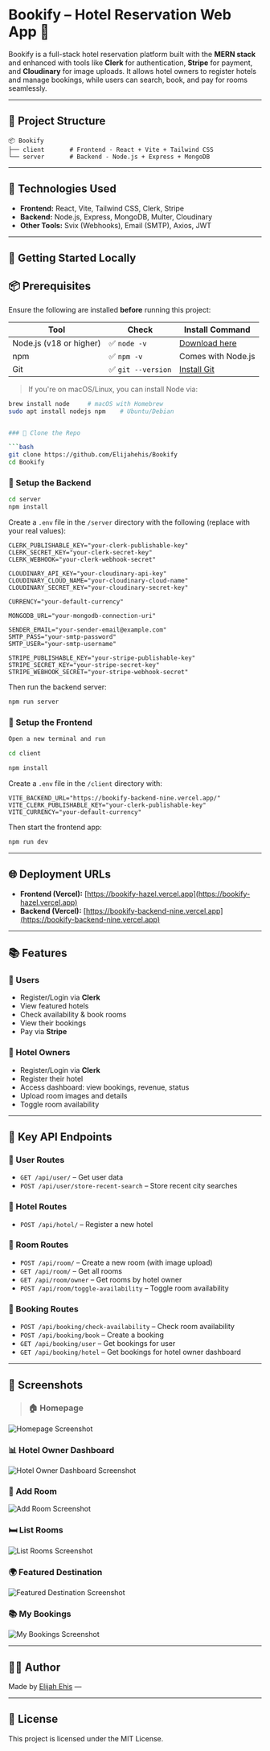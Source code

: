 # Bookify – Hotel Reservation Web App 🏨

Bookify is a full-stack hotel reservation platform built with the **MERN stack** and enhanced with tools like **Clerk** for authentication, **Stripe** for payment, and **Cloudinary** for image uploads. It allows hotel owners to register hotels and manage bookings, while users can search, book, and pay for rooms seamlessly.

---


## 📁 Project Structure


```
📦 Bookify
├── client       # Frontend - React + Vite + Tailwind CSS
└── server       # Backend - Node.js + Express + MongoDB
```

---

## 🔧 Technologies Used

- **Frontend:** React, Vite, Tailwind CSS, Clerk, Stripe
- **Backend:** Node.js, Express, MongoDB, Multer, Cloudinary
- **Other Tools:** Svix (Webhooks), Email (SMTP), Axios, JWT

---

## 🚀 Getting Started Locally

## 📦 Prerequisites

Ensure the following are installed **before** running this project:

| Tool | Check | Install Command |
|------|-------|------------------|
| Node.js (v18 or higher) | ✅ `node -v` | [Download here](https://nodejs.org/en) |
| npm | ✅ `npm -v` | Comes with Node.js |
| Git | ✅ `git --version` | [Install Git](https://git-scm.com/downloads) |

> If you're on macOS/Linux, you can install Node via:
```bash
brew install node     # macOS with Homebrew
sudo apt install nodejs npm    # Ubuntu/Debian


### 🔹 Clone the Repo

```bash
git clone https://github.com/Elijahehis/Bookify
cd Bookify
```

### 🔹 Setup the Backend

```bash
cd server
npm install
```

Create a `.env` file in the `/server` directory with the following (replace with your real values):

```env
CLERK_PUBLISHABLE_KEY="your-clerk-publishable-key"
CLERK_SECRET_KEY="your-clerk-secret-key"
CLERK_WEBHOOK="your-clerk-webhook-secret"

CLOUDINARY_API_KEY="your-cloudinary-api-key"
CLOUDINARY_CLOUD_NAME="your-cloudinary-cloud-name"
CLOUDINARY_SECRET_KEY="your-cloudinary-secret-key"

CURRENCY="your-default-currency"

MONGODB_URL="your-mongodb-connection-uri"

SENDER_EMAIL="your-sender-email@example.com"
SMTP_PASS="your-smtp-password"
SMTP_USER="your-smtp-username"

STRIPE_PUBLISHABLE_KEY="your-stripe-publishable-key"
STRIPE_SECRET_KEY="your-stripe-secret-key"
STRIPE_WEBHOOK_SECRET="your-stripe-webhook-secret"
```

Then run the backend server:

```bash
npm run server
```

### 🔹 Setup the Frontend

```bash
Open a new terminal and run

cd client

npm install
```

Create a `.env` file in the `/client` directory with:

```env
VITE_BACKEND_URL="https://bookify-backend-nine.vercel.app/"
VITE_CLERK_PUBLISHABLE_KEY="your-clerk-publishable-key"
VITE_CURRENCY="your-default-currency"
```

Then start the frontend app:

```bash
npm run dev
```

---

## 🌐 Deployment URLs

- **Frontend (Vercel):** [https://bookify-hazel.vercel.app](https://bookify-hazel.vercel.app)
- **Backend (Vercel):** [https://bookify-backend-nine.vercel.app](https://bookify-backend-nine.vercel.app)

---

## 📚 Features

### 👥 Users

- Register/Login via **Clerk**
- View featured hotels
- Check availability & book rooms
- View their bookings
- Pay via **Stripe**

### 🏨 Hotel Owners

- Register/Login via **Clerk**
- Register their hotel
- Access dashboard: view bookings, revenue, status
- Upload room images and details
- Toggle room availability

---

## 🔗 Key API Endpoints

### 📌 User Routes

- `GET /api/user/` – Get user data
- `POST /api/user/store-recent-search` – Store recent city searches

### 📌 Hotel Routes

- `POST /api/hotel/` – Register a new hotel

### 📌 Room Routes

- `POST /api/room/` – Create a new room (with image upload)
- `GET /api/room/` – Get all rooms
- `GET /api/room/owner` – Get rooms by hotel owner
- `POST /api/room/toggle-availability` – Toggle room availability

### 📌 Booking Routes

- `POST /api/booking/check-availability` – Check room availability
- `POST /api/booking/book` – Create a booking
- `GET /api/booking/user` – Get bookings for user
- `GET /api/booking/hotel` – Get bookings for hotel owner dashboard

---

## 📸 Screenshots

> ### 🏠 Homepage
![Homepage Screenshot](screenshots/homepage.png)

### 📊 Hotel Owner Dashboard
![Hotel Owner Dashboard Screenshot](screenshots/owner-dashboard.png)

### 🏨 Add Room
![Add Room Screenshot](screenshots/add-room.png)

### 🛏️ List Rooms
![List Rooms Screenshot](screenshots/list-rooms.png)

### 🌍 Featured Destination
![Featured Destination Screenshot](screenshots/featured-destination.png)

### 📚 My Bookings
![My Bookings Screenshot](screenshots/my-booking.png)


---

## 👩‍💻 Author

Made by [Elijah Ehis](https://github.com/Elijahehis) —

---

## 📄 License

This project is licensed under the MIT License.
